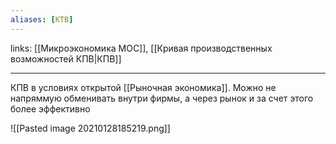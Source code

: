 ```yaml
---
aliases: [КТВ]
---
```

links: [[Микроэкономика MOC]], [[Кривая производственных возможностей КПВ|КПВ]]

---

КПВ в условиях открытой [[Рыночная экономика]]. Можно не напряммую обменивать внутри фирмы, а через рынок и за счет этого более эффективно

![[Pasted image 20210128185219.png]]
